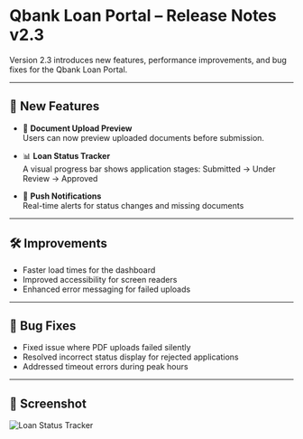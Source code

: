 # Qbank Loan Portal – Release Notes v2.3

Version 2.3 introduces new features, performance improvements, and bug fixes for the Qbank Loan Portal.

---

## 🚀 New Features

- 🧾 **Document Upload Preview**  
  Users can now preview uploaded documents before submission.

- 📊 **Loan Status Tracker**  
  A visual progress bar shows application stages: Submitted → Under Review → Approved

- 🔔 **Push Notifications**  
  Real-time alerts for status changes and missing documents

---

## 🛠️ Improvements

- Faster load times for the dashboard  
- Improved accessibility for screen readers  
- Enhanced error messaging for failed uploads

---

## 🐞 Bug Fixes

- Fixed issue where PDF uploads failed silently  
- Resolved incorrect status display for rejected applications  
- Addressed timeout errors during peak hours

---

## 📎 Screenshot

![Loan Status Tracker](../images/loan-status.png)